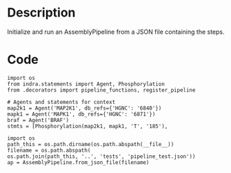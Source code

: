 # Description
Initialize and run an AssemblyPipeline from a JSON file containing the steps.

# Code
```
import os
from indra.statements import Agent, Phosphorylation
from .decorators import pipeline_functions, register_pipeline

# Agents and statements for context
map2k1 = Agent('MAP2K1', db_refs={'HGNC': '6840'})
mapk1 = Agent('MAPK1', db_refs={'HGNC': '6871'})
braf = Agent('BRAF')
stmts = [Phosphorylation(map2k1, mapk1, 'T', '185'),

import os
path_this = os.path.dirname(os.path.abspath(__file__))
filename = os.path.abspath(
os.path.join(path_this, '..', 'tests', 'pipeline_test.json'))
ap = AssemblyPipeline.from_json_file(filename)

```
